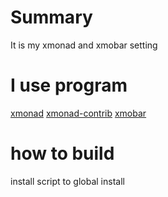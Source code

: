 # Summary

It is my xmonad and xmobar setting

# I use program

[xmonad](http://xmonad.org/)
[xmonad-contrib](http://xmonad.org/xmonad-docs/xmonad-contrib/)
[xmobar](http://projects.haskell.org/xmobar/)

# how to build

install script to global install
